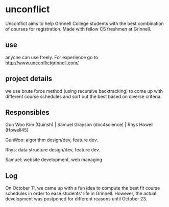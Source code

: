 # unconflict
Unconflict aims to help Grinnell College students with the best combination of courses for registration. Made with fellow CS freshmen at Grinnell.

## use
anyone can use freely. For experience go to http://www.unconflictgrinnell.com/

## project details
we use brute force method (using recursive backtracking) to come up with different course schedules and sort out the best based on diverse criteria.

## Responsibles
Gun Woo Kim (Quinsh) | Samuel Grayson (doc4science) | Rhys Howell (Howell45)

GunWoo: algorithm design/dev, feature dev.

Rhys: data structure design/dev, feature dev.

Samuel: website development, web managing

## Log
On October 11, we came up with a fun idea to compute the best fit course schedules in order to ease students' life in Grinnell. However, the actual development was postponed for different reasons until October 23.
